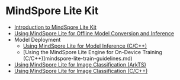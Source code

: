 # MindSpore Lite Kit

- [Introduction to MindSpore Lite Kit](MindSpore-Lite-Kit-Introduction.md)
- [Using MindSpore Lite for Offline Model Conversion and Inference](mindspore-lite-converter-guidelines.md)
- Model Deployment<!--deployment-->
  - [Using MindSpore Lite for Model Inference (C/C++)](mindspore-lite-guidelines.md)
  - [Using the MindSpore Lite Engine for On-Device Training (C/C++)]mindspore-lite-train-guidelines.md)
- [Using MindSpore Lite for Image Classification (ArkTS)](mindspore-guidelines-based-js.md)
- [Using MindSpore Lite for Image Classification (C/C++)](mindspore-guidelines-based-native.md)
